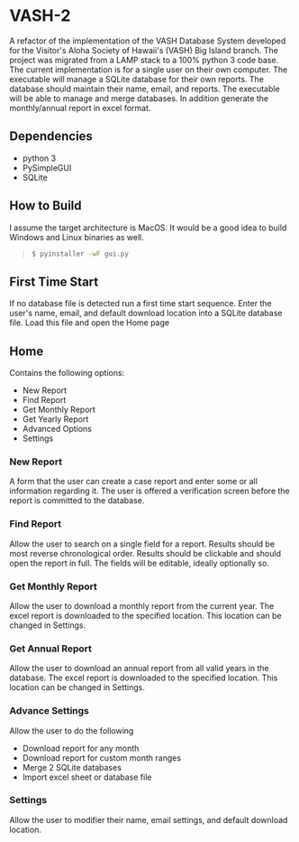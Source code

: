 # VASH-2

A refactor of the implementation of the VASH Database System developed for the
Visitor's Aloha Society of Hawaii's (VASH) Big Island branch.
The project was migrated from a LAMP stack to a 100% python 3 code base.
The current implementation is for a single user on their own computer.
The executable will manage a SQLite database for their own reports.
The database should maintain their name, email, and reports.
The executable will be able to manage and merge databases.
In addition generate the monthly/annual report in excel format.

## Dependencies

- python 3
- PySimpleGUI
- SQLite

## How to Build

I assume the target architecture is MacOS.
It would be a good idea to build Windows and Linux binaries as well.

> ```bash
> $ pyinstaller -wF gui.py
> ```

## First Time Start

If no database file is detected run a first time start sequence.
Enter the user's name, email, and default download location into a
SQLite database file.
Load this file and open the Home page

## Home

Contains the following options:

- New Report
- Find Report
- Get Monthly Report
- Get Yearly Report
- Advanced Options
- Settings

### New Report

A form that the user can create a case report and enter some or all information
regarding it.
The user is offered a verification screen before the report is committed to the database.

### Find Report

Allow the user to search on a single field for a report.
Results should be most reverse chronological order.
Results should be clickable and should open the report in full.
The fields will be editable, ideally optionally so.

### Get Monthly Report

Allow the user to download a monthly report from the current year.
The excel report is downloaded to the specified location.
This location can be changed in Settings.

### Get Annual Report

Allow the user to download an annual report from all valid years in the database.
The excel report is downloaded to the specified location.
This location can be changed in Settings.

### Advance Settings

Allow the user to do the following

- Download report for any month
- Download report for custom month ranges
- Merge 2 SQLite databases
- Import excel sheet or database file

### Settings

Allow the user to modifier their name, email settings, and default download location.
